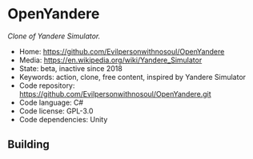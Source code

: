 # OpenYandere

_Clone of Yandere Simulator._

- Home: https://github.com/Evilpersonwithnosoul/OpenYandere
- Media: https://en.wikipedia.org/wiki/Yandere_Simulator
- State: beta, inactive since 2018
- Keywords: action, clone, free content, inspired by Yandere Simulator
- Code repository: https://github.com/Evilpersonwithnosoul/OpenYandere.git
- Code language: C#
- Code license: GPL-3.0
- Code dependencies: Unity

## Building
